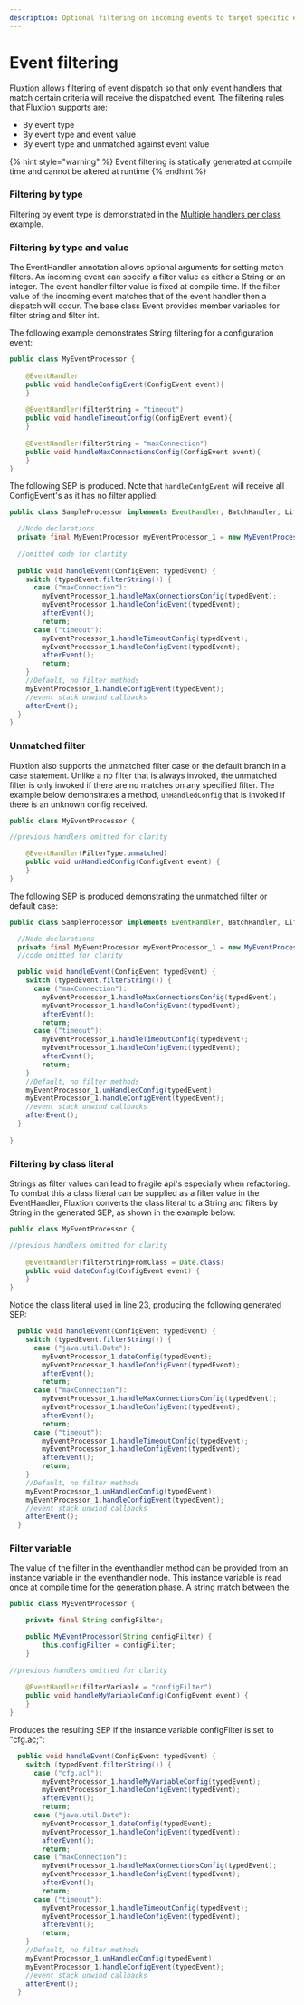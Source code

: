 ```yaml
---
description: Optional filtering on incoming events to target specific event handlers
---
```


# Event filtering

Fluxtion allows filtering of event dispatch so that only event handlers that match certain criteria will receive the dispatched event. The filtering rules that Fluxtion supports are:

* By event type 
* By event type and event value
* By event type and unmatched against event value

{% hint style="warning" %}
Event filtering is statically generated at compile time and cannot be altered at runtime
{% endhint %}

### Filtering by type

Filtering by event type is demonstrated in the [Multiple handlers per class](multiple-handlers-per-class.md) example.

### Filtering by type and value

The EventHandler annotation allows optional arguments for setting match filters. An incoming event can specify a filter value as either a String or an integer. The event handler filter value is fixed at compile time. If the filter value of the incoming event matches that of the event handler then a dispatch will occur. The base class Event provides member variables for filter string and filter int.

The following example demonstrates String filtering for a configuration event:

```java
public class MyEventProcessor {
    
    @EventHandler
    public void handleConfigEvent(ConfigEvent event){    
    }
    
    @EventHandler(filterString = "timeout")
    public void handleTimeoutConfig(ConfigEvent event){
    }
    
    @EventHandler(filterString = "maxConnection")
    public void handleMaxConnectionsConfig(ConfigEvent event){
    }
}
```

The following SEP is produced. Note that `handleConfgEvent` will receive all ConfigEvent's as it has no filter applied:

```java
public class SampleProcessor implements EventHandler, BatchHandler, Lifecycle {

  //Node declarations
  private final MyEventProcessor myEventProcessor_1 = new MyEventProcessor();
 
  //omitted code for clartity
  
  public void handleEvent(ConfigEvent typedEvent) {
    switch (typedEvent.filterString()) {
      case ("maxConnection"):
        myEventProcessor_1.handleMaxConnectionsConfig(typedEvent);
        myEventProcessor_1.handleConfigEvent(typedEvent);
        afterEvent();
        return;
      case ("timeout"):
        myEventProcessor_1.handleTimeoutConfig(typedEvent);
        myEventProcessor_1.handleConfigEvent(typedEvent);
        afterEvent();
        return;
    }
    //Default, no filter methods
    myEventProcessor_1.handleConfigEvent(typedEvent);
    //event stack unwind callbacks
    afterEvent();
  }
}
```

### Unmatched filter

Fluxtion also supports the unmatched filter case or the default branch in a case statement. Unlike a no filter that is always invoked, the unmatched filter is only invoked if there are no matches on any specified filter. The example below demonstrates a method, `unHandledConfig` that is invoked if there is an unknown config received.

```java
public class MyEventProcessor {

//previous handlers omitted for clarity

    @EventHandler(FilterType.unmatched)
    public void unHandledConfig(ConfigEvent event) {
    }
}
```

The following SEP is produced demonstrating the unmatched filter or default case:

```java
public class SampleProcessor implements EventHandler, BatchHandler, Lifecycle {

  //Node declarations
  private final MyEventProcessor myEventProcessor_1 = new MyEventProcessor();
  //code omitted for clarity

  public void handleEvent(ConfigEvent typedEvent) {
    switch (typedEvent.filterString()) {
      case ("maxConnection"):
        myEventProcessor_1.handleMaxConnectionsConfig(typedEvent);
        myEventProcessor_1.handleConfigEvent(typedEvent);
        afterEvent();
        return;
      case ("timeout"):
        myEventProcessor_1.handleTimeoutConfig(typedEvent);
        myEventProcessor_1.handleConfigEvent(typedEvent);
        afterEvent();
        return;
    }
    //Default, no filter methods
    myEventProcessor_1.unHandledConfig(typedEvent);
    myEventProcessor_1.handleConfigEvent(typedEvent);
    //event stack unwind callbacks
    afterEvent();
  }
  
}
```

### Filtering by class literal

Strings as filter values can lead to fragile api's especially when refactoring. To combat this a class literal can be supplied as a filter value in the EventHandler, Fluxtion converts the class literal to a String and filters by String in the generated SEP, as shown in the example below:

```java
public class MyEventProcessor {

//previous handlers omitted for clarity
    
    @EventHandler(filterStringFromClass = Date.class)
    public void dateConfig(ConfigEvent event) {
    }
}
```

Notice the class literal used in line 23, producing the following generated SEP:

```java
  public void handleEvent(ConfigEvent typedEvent) {
    switch (typedEvent.filterString()) {
      case ("java.util.Date"):
        myEventProcessor_1.dateConfig(typedEvent);
        myEventProcessor_1.handleConfigEvent(typedEvent);
        afterEvent();
        return;
      case ("maxConnection"):
        myEventProcessor_1.handleMaxConnectionsConfig(typedEvent);
        myEventProcessor_1.handleConfigEvent(typedEvent);
        afterEvent();
        return;
      case ("timeout"):
        myEventProcessor_1.handleTimeoutConfig(typedEvent);
        myEventProcessor_1.handleConfigEvent(typedEvent);
        afterEvent();
        return;
    }
    //Default, no filter methods
    myEventProcessor_1.unHandledConfig(typedEvent);
    myEventProcessor_1.handleConfigEvent(typedEvent);
    //event stack unwind callbacks
    afterEvent();
  }
```

### Filter variable

The value of the filter in the eventhandler method can be provided from an instance variable in the eventhandler node. This instance variable is read once at compile time for the generation phase. A string match between the 

```java
public class MyEventProcessor {

    private final String configFilter;

    public MyEventProcessor(String configFilter) {
        this.configFilter = configFilter;
    }
    
//previous handlers omitted for clarity
    
    @EventHandler(filterVariable = "configFilter")
    public void handleMyVariableConfig(ConfigEvent event) {
    }
}
```

Produces the resulting SEP if the instance variable configFilter is set to "cfg.ac;":

```java
  public void handleEvent(ConfigEvent typedEvent) {
    switch (typedEvent.filterString()) {
      case ("cfg.acl"):
        myEventProcessor_1.handleMyVariableConfig(typedEvent);
        myEventProcessor_1.handleConfigEvent(typedEvent);
        afterEvent();
        return;
      case ("java.util.Date"):
        myEventProcessor_1.dateConfig(typedEvent);
        myEventProcessor_1.handleConfigEvent(typedEvent);
        afterEvent();
        return;
      case ("maxConnection"):
        myEventProcessor_1.handleMaxConnectionsConfig(typedEvent);
        myEventProcessor_1.handleConfigEvent(typedEvent);
        afterEvent();
        return;
      case ("timeout"):
        myEventProcessor_1.handleTimeoutConfig(typedEvent);
        myEventProcessor_1.handleConfigEvent(typedEvent);
        afterEvent();
        return;
    }
    //Default, no filter methods
    myEventProcessor_1.unHandledConfig(typedEvent);
    myEventProcessor_1.handleConfigEvent(typedEvent);
    //event stack unwind callbacks
    afterEvent();
  }
```

